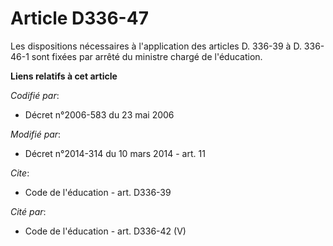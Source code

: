 # Article D336-47

Les dispositions nécessaires à l'application des articles D. 336-39 à D. 336-46-1 sont fixées par arrêté du ministre chargé
de l'éducation.

**Liens relatifs à cet article**

_Codifié par_:

  - Décret n°2006-583 du 23 mai 2006

_Modifié par_:

  - Décret n°2014-314 du 10 mars 2014 - art. 11

_Cite_:

  - Code de l'éducation - art. D336-39

_Cité par_:

  - Code de l'éducation - art. D336-42 (V)
